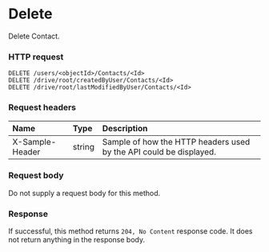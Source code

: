 # Delete

Delete Contact.
### HTTP request
```http
DELETE /users/<objectId>/Contacts/<Id>
DELETE /drive/root/createdByUser/Contacts/<Id>
DELETE /drive/root/lastModifiedByUser/Contacts/<Id>

```
### Request headers
| Name       | Type | Description|
|:---------------|:--------|:----------|
| X-Sample-Header  | string  | Sample of how the HTTP headers used by the API could be displayed.|

### Request body
Do not supply a request body for this method.


### Response
If successful, this method returns `204, No Content` response code. It does not return anything in the response body.


<!-- uuid: 13d80de7-4287-47ee-915f-deccc3846e67
2015-10-09 18:28:46 UTC -->
